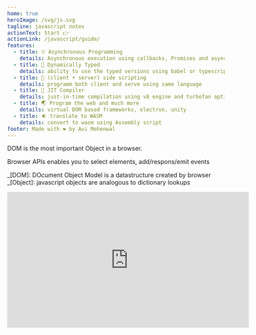 ```yaml
---
home: true
heroImage: /svg/js.svg
tagline: javascript notes
actionText: Start 👉
actionLink: /javascript/guide/
features:
  - title: ⏱ Asynchronous Programming
    details: Asynchronous execution using callbacks, Promises and async/await function calls
  - title: 🔢 Dynamically Typed
    details: ability to use the typed versions using babel or typescript or continue using dynamic variable types
  - title: 🔀 (client + server) side scripting
    details: programm both client and serve using same language
  - title: 🔧 JIT Compiler
    details: just-in-time compilation using v8 engine and turbofan optimization
  - title: 🌏 Program the web and much more
    details: virtual DOM based frameworks, electron, unity
  - title: 🔉 translate to WASM
    details: convert to wasm using Assembly script
footer: Made with ❤️ by Avi Mehenwal
---
```


DOM is the most important Object in a browser.

Browser APIs enables you to select elements, add/respons/emit events

_[DOM]: DOcument Object Model is a datastructure created by browser
_[Object]: javascript objects are analogous to dictionary lookups

<iframe width="560" height="315" src="https://www.youtube.com/embed/c-I5S_zTwAc" frameborder="0" allow="accelerometer; autoplay; encrypted-media; gyroscope; picture-in-picture" allowfullscreen></iframe>

<ListPages />
